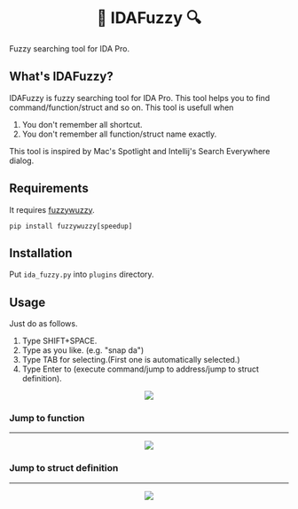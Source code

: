 <h1 align="center">🔎 IDAFuzzy 🔍</h1>
<p>Fuzzy searching tool for IDA Pro.</p>

## What's IDAFuzzy?
IDAFuzzy is fuzzy searching tool for IDA Pro.
This tool helps you to find command/function/struct and so on.
This tool is usefull when
1. You don't remember all shortcut.
2. You don't remember all function/struct name exactly.

This tool is inspired by Mac's Spotlight and Intellij's Search Everywhere dialog.

## Requirements
It requires <a href="https://github.com/seatgeek/fuzzywuzzy">fuzzywuzzy</a>. 
```
pip install fuzzywuzzy[speedup]
```

## Installation
Put ```ida_fuzzy.py``` into ```plugins``` directory.

## Usage
Just do as follows.

1. Type SHIFT+SPACE.
2. Type as you like. (e.g. "snap da")
3. Type TAB for selecting.(First one is automatically selected.)
4. Type Enter to (execute command/jump to address/jump to struct definition).

<p align="center"><img src="https://github.com/Ga-ryo/IDAFuzzy/blob/master/screenshots/idafuzzy.gif"></p>


### Jump to function
---
<p align="center"><img src="https://github.com/Ga-ryo/IDAFuzzy/blob/master/screenshots/jumpf.gif"></p>

### Jump to struct definition
---
<p align="center"><img src="https://github.com/Ga-ryo/IDAFuzzy/blob/master/screenshots/structdef.gif"></p>
